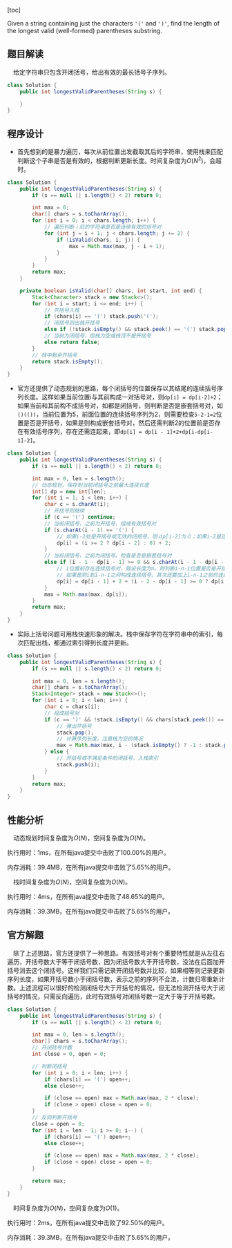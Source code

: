[toc]

Given a string containing just the characters `'('` and `')'`, find the length of the longest valid (well-formed) parentheses substring.



## 题目解读

&emsp;给定字符串只包含开闭括号，给出有效的最长括号子序列。

```java
class Solution {
    public int longestValidParentheses(String s) {

    }
}
```

## 程序设计

* 首先想到的是暴力遍历，每次从前位置出发截取其后的字符串，使用栈来匹配判断这个子串是否是有效的，根据判断更新长度。时间复杂度为$O(N^2)$，会超时。

```java
class Solution {
    public int longestValidParentheses(String s) {
        if (s == null || s.length() < 2) return 0;

        int max = 0;
        char[] chars = s.toCharArray();
        for (int i = 0; i < chars.length; i++) {
            // 遍历判断ｉ后的字符串是否是连续有效的括号对
            for (int j = i + 1; j < chars.length; j += 2) {
                if (isValid(chars, i, j)) {
                    max = Math.max(max, j - i + 1);
                }
            }
        }
        return max;
    }

    private boolean isValid(char[] chars, int start, int end) {
        Stack<Character> stack = new Stack<>();
        for (int i = start; i <= end; i++) {
            // 开括号入栈
            if (chars[i] == '(') stack.push('(');
            // 闭括号则出栈开括号
            else if (!stack.isEmpty() && stack.peek() == '(') stack.pop();
            // 当前为闭括号，但栈为空或栈顶不是开括号
            else return false;
        }
        // 栈中剩余开括号
        return stack.isEmpty();
    }
}
```

* 官方还提供了动态规划的思路，每个闭括号的位置保存以其结尾的连续括号序列长度。这样如果当前位置i与其前构成一对括号对，则`dp[i] = dp[i-2]+2`；如果当前和其前构不成括号对，如都是闭括号，则判断是否是嵌套括号对，如`()(())`，当前位置为5，前面位置的连续括号序列为2，则需要检查`5-2-1=2`位置是否是开括号，如果是则构成嵌套括号对，然后还需判断2的位置前是否存在有效括号序列，存在还需连起来，即`dp[i] = dp[i - 1]+2+dp[i-dp[i-1]-2]`。

```java
class Solution {
    public int longestValidParentheses(String s) {
        if (s == null || s.length() < 2) return 0;

        int max = 0, len = s.length();
        // 动态规划，保存到当前闭括号之前最大连续长度
        int[] dp = new int[len];
        for (int i = 1; i < len; i++) {
            char c = s.charAt(i);
            // 开括号则继续
            if (c == '(') continue;
            // 当前闭括号，之前为开括号，组成有效括号对
            if (s.charAt(i - 1) == '(') {
                // 如果i-2处是开括号或无效的闭括号，则ｄp[i-2]为０；如果i-2是连续有效的括号，则更新
                dp[i] = (i >= 2 ? dp[i - 2] : 0) + 2;
            }
            // 当前闭括号，之前为闭括号。检查是否是嵌套括号对
            else if (i - 1 - dp[i - 1] >= 0 && s.charAt(i - 1 - dp[i - 1]) == '(') {
                // i位置前存在连续括号对，假设长度为n，则判断i-n-1位置是否是开括号，
                // 如果是则i到i-n-1之间构成连续括号，其次还要加上i-n-1之前的连续括号数，即i-n-2结尾的括号对数
                dp[i] = dp[i - 1] + 2 + (i - 2 - dp[i - 1] >= 0 ? dp[i - 2 - dp[i - 1]] : 0);
            }
            max = Math.max(max, dp[i]);
        }
        return max;
    }
}
```

* 实际上括号问题可用栈快速形象的解决。栈中保存字符在字符串中的索引，每次匹配出栈，都通过索引得到长度并更新。

```java
class Solution {
    public int longestValidParentheses(String s) {
        if (s == null || s.length() < 2) return 0;

        int max = 0, len = s.length();
        char[] chars = s.toCharArray();
        Stack<Integer> stack = new Stack<>();
        for (int i = 0; i < len; i++) {
            char c = chars[i];
            // 组成括号对
            if (c == ')' && !stack.isEmpty() && chars[stack.peek()] == '(') {
                // 弹出开括号
                stack.pop();
                // 计算序列长度，注意栈为空的情况
                max = Math.max(max, i - (stack.isEmpty() ? -1 : stack.peek()));
            } else {
                // 开括号或不满足条件的闭括号，入栈索引
                stack.push(i);
            }
        }
        return max;
    }
}
```

## 性能分析

&emsp;动态规划时间复杂度为$O(N)$，空间复杂度为$O(N)$。

执行用时：1ms，在所有java提交中击败了100.00%的用户。

内存消耗：39.4MB，在所有java提交中击败了5.65%的用户。

&emsp;栈时间复杂度为$O(N)$，空间复杂度为$O(N)$。

执行用时：4ms，在所有java提交中击败了48.65%的用户。

内存消耗：39.3MB，在所有java提交中击败了5.65%的用户。

## 官方解题

&emsp;除了上述思路，官方还提供了一种思路。有效括号对有个重要特性就是从左往右遍历，开括号数大于等于闭括号数，因为闭括号数大于开括号数，没法在后面加开括号消去这个闭括号。这样我们只需记录开闭括号数并比较，如果相等则记录更新序列长度，如果开括号数小于闭括号数，表示之前的序列不合法，计数归零重新计数。上述流程可以很好的检测闭括号大于开括号的情况，但无法检测开括号大于闭括号的情况，只需反向遍历，此时有效括号对闭括号数一定大于等于开括号数。

```java
class Solution {
    public int longestValidParentheses(String s) {
        if (s == null || s.length() < 2) return 0;

        int max = 0, len = s.length();
        char[] chars = s.toCharArray();
        // 开闭括号计数
        int close = 0, open = 0;

        // 判断闭括号
        for (int i = 0; i < len; i++) {
            if (chars[i] == '(') open++;
            else close++;

            if (close == open) max = Math.max(max, 2 * close);
            if (close > open) close = open = 0;
        }
		// 反向判断开括号
        close = open = 0;
        for (int i = len - 1; i >= 0; i--) {
            if (chars[i] == '(') open++;
            else close++;

            if (close == open) max = Math.max(max, 2 * close);
            if (close < open) close = open = 0;
        }

        return max;
    }
}
```

&emsp;时间复杂度为$O(N)$，空间复杂度为$O(1)$。

执行用时：2ms，在所有java提交中击败了92.50%的用户。

内存消耗：39.3MB，在所有java提交中击败了5.65%的用户。